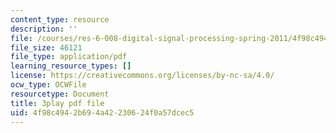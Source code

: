 ```yaml
---
content_type: resource
description: ''
file: /courses/res-6-008-digital-signal-processing-spring-2011/4f98c4942b694a42230624f0a57dcec5_dHveJh0UbY8.pdf
file_size: 46121
file_type: application/pdf
learning_resource_types: []
license: https://creativecommons.org/licenses/by-nc-sa/4.0/
ocw_type: OCWFile
resourcetype: Document
title: 3play pdf file
uid: 4f98c494-2b69-4a42-2306-24f0a57dcec5
---
```

